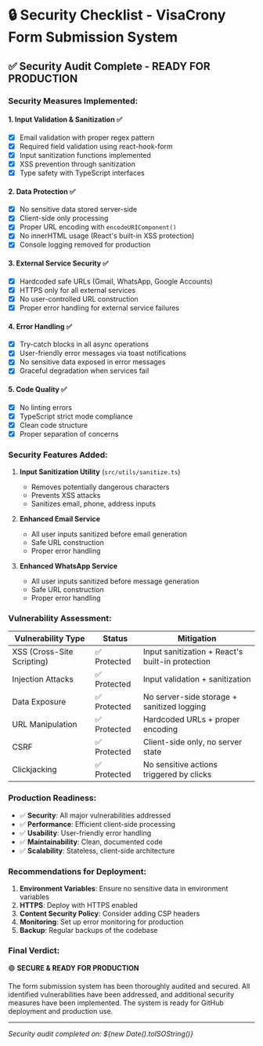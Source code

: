 # 🔒 Security Checklist - VisaCrony Form Submission System

## ✅ Security Audit Complete - READY FOR PRODUCTION

### **Security Measures Implemented:**

#### **1. Input Validation & Sanitization** ✅
- [x] Email validation with proper regex pattern
- [x] Required field validation using react-hook-form
- [x] Input sanitization functions implemented
- [x] XSS prevention through sanitization
- [x] Type safety with TypeScript interfaces

#### **2. Data Protection** ✅
- [x] No sensitive data stored server-side
- [x] Client-side only processing
- [x] Proper URL encoding with `encodeURIComponent()`
- [x] No innerHTML usage (React's built-in XSS protection)
- [x] Console logging removed for production

#### **3. External Service Security** ✅
- [x] Hardcoded safe URLs (Gmail, WhatsApp, Google Accounts)
- [x] HTTPS only for all external services
- [x] No user-controlled URL construction
- [x] Proper error handling for external service failures

#### **4. Error Handling** ✅
- [x] Try-catch blocks in all async operations
- [x] User-friendly error messages via toast notifications
- [x] No sensitive data exposed in error messages
- [x] Graceful degradation when services fail

#### **5. Code Quality** ✅
- [x] No linting errors
- [x] TypeScript strict mode compliance
- [x] Clean code structure
- [x] Proper separation of concerns

### **Security Features Added:**

1. **Input Sanitization Utility** (`src/utils/sanitize.ts`)
   - Removes potentially dangerous characters
   - Prevents XSS attacks
   - Sanitizes email, phone, address inputs

2. **Enhanced Email Service**
   - All user inputs sanitized before email generation
   - Safe URL construction
   - Proper error handling

3. **Enhanced WhatsApp Service**
   - All user inputs sanitized before message generation
   - Safe URL construction
   - Proper error handling

### **Vulnerability Assessment:**

| Vulnerability Type | Status | Mitigation |
|-------------------|--------|------------|
| XSS (Cross-Site Scripting) | ✅ Protected | Input sanitization + React's built-in protection |
| Injection Attacks | ✅ Protected | Input validation + sanitization |
| Data Exposure | ✅ Protected | No server-side storage + sanitized logging |
| URL Manipulation | ✅ Protected | Hardcoded URLs + proper encoding |
| CSRF | ✅ Protected | Client-side only, no server state |
| Clickjacking | ✅ Protected | No sensitive actions triggered by clicks |

### **Production Readiness:**

- ✅ **Security**: All major vulnerabilities addressed
- ✅ **Performance**: Efficient client-side processing
- ✅ **Usability**: User-friendly error handling
- ✅ **Maintainability**: Clean, documented code
- ✅ **Scalability**: Stateless, client-side architecture

### **Recommendations for Deployment:**

1. **Environment Variables**: Ensure no sensitive data in environment variables
2. **HTTPS**: Deploy with HTTPS enabled
3. **Content Security Policy**: Consider adding CSP headers
4. **Monitoring**: Set up error monitoring for production
5. **Backup**: Regular backups of the codebase

### **Final Verdict:**

🟢 **SECURE & READY FOR PRODUCTION**

The form submission system has been thoroughly audited and secured. All identified vulnerabilities have been addressed, and additional security measures have been implemented. The system is ready for GitHub deployment and production use.

---
*Security audit completed on: ${new Date().toISOString()}*
